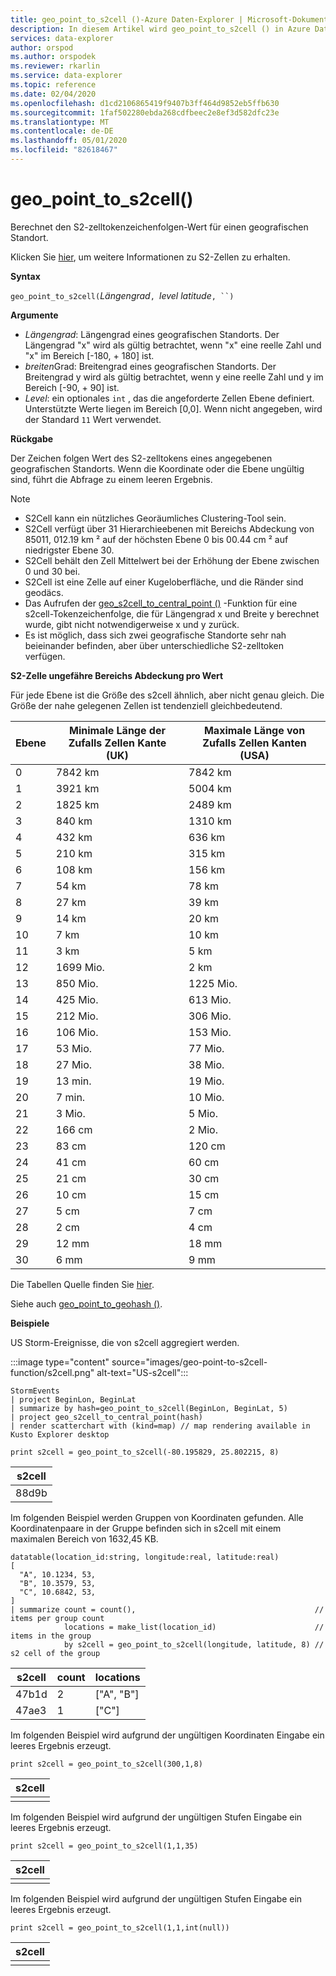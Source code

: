 ```yaml
---
title: geo_point_to_s2cell ()-Azure Daten-Explorer | Microsoft-Dokumentation
description: In diesem Artikel wird geo_point_to_s2cell () in Azure Daten-Explorer beschrieben.
services: data-explorer
author: orspod
ms.author: orspodek
ms.reviewer: rkarlin
ms.service: data-explorer
ms.topic: reference
ms.date: 02/04/2020
ms.openlocfilehash: d1cd2106865419f9407b3ff464d9852eb5ffb630
ms.sourcegitcommit: 1faf502280ebda268cdfbeec2e8ef3d582dfc23e
ms.translationtype: MT
ms.contentlocale: de-DE
ms.lasthandoff: 05/01/2020
ms.locfileid: "82618467"
---
```

# <a name="geo_point_to_s2cell"></a>geo_point_to_s2cell()

Berechnet den S2-zelltokenzeichenfolgen-Wert für einen geografischen Standort.

Klicken Sie [hier](http://s2geometry.io/devguide/s2cell_hierarchy), um weitere Informationen zu S2-Zellen zu erhalten.

**Syntax**

`geo_point_to_s2cell(`*Längengrad*`, `*level* *latitude*`, ``)`

**Argumente**

* *Längengrad*: Längengrad eines geografischen Standorts. Der Längengrad "x" wird als gültig betrachtet, wenn "x" eine reelle Zahl und "x" im Bereich [-180, + 180] ist. 
* *breiten*Grad: Breitengrad eines geografischen Standorts. Der Breitengrad y wird als gültig betrachtet, wenn y eine reelle Zahl und y im Bereich [-90, + 90] ist. 
* *Level*: ein optionales `int` , das die angeforderte Zellen Ebene definiert. Unterstützte Werte liegen im Bereich [0,0]. Wenn nicht angegeben, wird der Standard `11` Wert verwendet.

**Rückgabe**

Der Zeichen folgen Wert des S2-zelltokens eines angegebenen geografischen Standorts. Wenn die Koordinate oder die Ebene ungültig sind, führt die Abfrage zu einem leeren Ergebnis.

> [!NOTE]
>
> * S2Cell kann ein nützliches Georäumliches Clustering-Tool sein.
> * S2Cell verfügt über 31 Hierarchieebenen mit Bereichs Abdeckung von 85011, 012.19 km ² auf der höchsten Ebene 0 bis 00.44 cm ² auf niedrigster Ebene 30.
> * S2Cell behält den Zell Mittelwert bei der Erhöhung der Ebene zwischen 0 und 30 bei.
> * S2Cell ist eine Zelle auf einer Kugeloberfläche, und die Ränder sind geodäcs.
> * Das Aufrufen der [geo_s2cell_to_central_point ()](geo-s2cell-to-central-point-function.md) -Funktion für eine s2cell-Tokenzeichenfolge, die für Längengrad x und Breite y berechnet wurde, gibt nicht notwendigerweise x und y zurück.
> * Es ist möglich, dass sich zwei geografische Standorte sehr nah beieinander befinden, aber über unterschiedliche S2-zelltoken verfügen.

**S2-Zelle ungefähre Bereichs Abdeckung pro Wert**

Für jede Ebene ist die Größe des s2cell ähnlich, aber nicht genau gleich. Die Größe der nahe gelegenen Zellen ist tendenziell gleichbedeutend.

|Ebene|Minimale Länge der Zufalls Zellen Kante (UK)|Maximale Länge von Zufalls Zellen Kanten (USA)|
|--|--|--|
|0|7842 km|7842 km|
|1|3921 km|5004 km|
|2|1825 km|2489 km|
|3|840 km|1310 km|
|4|432 km|636 km|
|5|210 km|315 km|
|6|108 km|156 km|
|7|54 km|78 km|
|8|27 km|39 km|
|9|14 km|20 km|
|10|7 km|10 km|
|11|3 km|5 km|
|12|1699 Mio.|2 km|
|13|850 Mio.|1225 Mio.|
|14|425 Mio.|613 Mio.|
|15|212 Mio.|306 Mio.|
|16|106 Mio.|153 Mio.|
|17|53 Mio.|77 Mio.|
|18|27 Mio.|38 Mio.|
|19|13 min.|19 Mio.|
|20|7 min.|10 Mio.|
|21|3 Mio.|5 Mio.|
|22|166 cm|2 Mio.|
|23|83 cm|120 cm|
|24|41 cm|60 cm|
|25|21 cm|30 cm|
|26|10 cm|15 cm|
|27|5 cm|7 cm|
|28|2 cm|4 cm|
|29|12 mm|18 mm|
|30|6 mm|9 mm|

Die Tabellen Quelle finden Sie [hier](http://s2geometry.io/resources/s2cell_statistics).

Siehe auch [geo_point_to_geohash ()](geo-point-to-geohash-function.md).

**Beispiele**

US Storm-Ereignisse, die von s2cell aggregiert werden.

:::image type="content" source="images/geo-point-to-s2cell-function/s2cell.png" alt-text="US-s2cell":::

```kusto
StormEvents
| project BeginLon, BeginLat
| summarize by hash=geo_point_to_s2cell(BeginLon, BeginLat, 5)
| project geo_s2cell_to_central_point(hash)
| render scatterchart with (kind=map) // map rendering available in Kusto Explorer desktop
```

```kusto
print s2cell = geo_point_to_s2cell(-80.195829, 25.802215, 8)
```

| s2cell |
|--------|
| 88d9b  |

Im folgenden Beispiel werden Gruppen von Koordinaten gefunden. Alle Koordinatenpaare in der Gruppe befinden sich in s2cell mit einem maximalen Bereich von 1632,45 KB.
```kusto
datatable(location_id:string, longitude:real, latitude:real)
[
  "A", 10.1234, 53,
  "B", 10.3579, 53,
  "C", 10.6842, 53,
]
| summarize count = count(),                                        // items per group count
            locations = make_list(location_id)                      // items in the group
            by s2cell = geo_point_to_s2cell(longitude, latitude, 8) // s2 cell of the group
```

| s2cell | count | locations |
|--------|-------|-----------|
| 47b1d  | 2     | ["A", "B"] |
| 47ae3  | 1     | ["C"]     |

Im folgenden Beispiel wird aufgrund der ungültigen Koordinaten Eingabe ein leeres Ergebnis erzeugt.
```kusto
print s2cell = geo_point_to_s2cell(300,1,8)
```

| s2cell |
|--------|
|        |

Im folgenden Beispiel wird aufgrund der ungültigen Stufen Eingabe ein leeres Ergebnis erzeugt.
```kusto
print s2cell = geo_point_to_s2cell(1,1,35)
```

| s2cell |
|--------|
|        |

Im folgenden Beispiel wird aufgrund der ungültigen Stufen Eingabe ein leeres Ergebnis erzeugt.
```kusto
print s2cell = geo_point_to_s2cell(1,1,int(null))
```

| s2cell |
|--------|
|        |